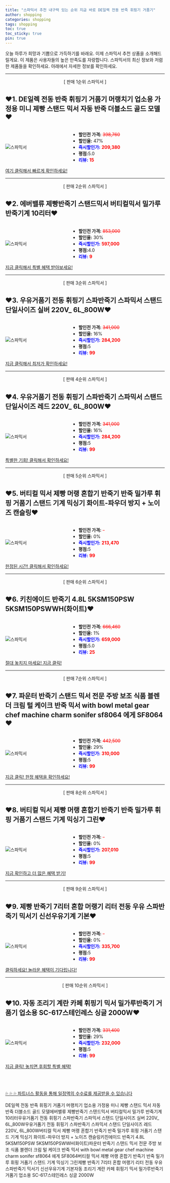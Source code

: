 ```yaml
---
title: "스파믹서 추천 내구력 있는 순위 지금 바로 DE일렉 전동 반죽 휘핑기 거품기"
author: shopping
categories: shopping
tags: shopping
toc: true
toc_sticky: true
pin: true
---
```

오늘 하루가 희망과 기쁨으로 가득하기를 바래요. 이제 스파믹서 추천 상품을 소개해드릴게요. 이 제품은 사용자들의 높은 만족도를 자랑합니다. 스파믹서의 최신 정보와 저렴한 제품들을 확인하세요. 아래에서 자세한 정보를 확인하세요.

---
<p class="toplist" style="margin: 0 auto; display: block; width: fit-content;">[ 판매 1순위 스파믹서 ]</p>

<h2><strong>❤️1. DE일렉 전동 반죽 휘핑기 거품기 머랭치기 업소용 가정용 미니 제빵 스탠드 믹서 자동 반죽 더블소드 골드 모델❤️</strong></h2>

<div style="display: flex; align-items: center;">
    <div style="flex: 0.4;">
        <img src="https://thumbnail9.coupangcdn.com/thumbnails/remote/230x230ex/image/vendor_inventory/9281/4fc2aea8969acfbeac6c1a7934defaf13af4f1e0da4e941e14268102708e.png" alt="스파믹서" style="max-width: 100%;">
    </div>
    <div style="flex: 0.6; margin-left: 10px;">
        <ul>
            <li><strong>할인전 가격:</strong> <del style="color: red;">398,760</del></li>
            <li><strong>할인율:</strong> 47%</li>
            <li><span style='color:blue'><strong>즉시할인가:</strong></span> <span style='color:red'><strong>209,380</strong></span></li>
            <li><strong>평점:</strong>5.0</li>
            <li><span style='color:blue'><strong>리뷰:</strong></span> <span style='color:red'><strong>15</strong></span></li>
        </ul>
    </div>
</div>
<div class="center">
    <a href="https://William4Davisa.github.io?lptag=AF9450613&subid=githubio&pageKey=7956297399&traceid=V0-153&itemId=21982741662&vendorItemId=89043248859" class="myButton">
        여기 클릭해서 빠르게 확인하세요!
    </a>
</div>


---
<p class="toplist" style="margin: 0 auto; display: block; width: fit-content;">[ 판매 2순위 스파믹서 ]</p>

<h2><strong>❤️2. 에버밸류 제빵반죽기 스탠드믹서 버티컬믹서 밀가루 반죽기계 10리터❤️</strong></h2>

<div style="display: flex; align-items: center;">
    <div style="flex: 0.4;">
        <img src="https://thumbnail7.coupangcdn.com/thumbnails/remote/230x230ex/image/vendor_inventory/820e/1c1bf9cc735f7e224a43f091b24b2518b26d93c25361c35635e8fb9b4446.jpg" alt="스파믹서" style="max-width: 100%;">
    </div>
    <div style="flex: 0.6; margin-left: 10px;">
        <ul>
            <li><strong>할인전 가격:</strong> <del style="color: red;">853,000</del></li>
            <li><strong>할인율:</strong> 30%</li>
            <li><span style='color:blue'><strong>즉시할인가:</strong></span> <span style='color:red'><strong>597,000</strong></span></li>
            <li><strong>평점:</strong>4.0</li>
            <li><span style='color:blue'><strong>리뷰:</strong></span> <span style='color:red'><strong>9</strong></span></li>
        </ul>
    </div>
</div>
<div class="center">
    <a href="https://William4Davisa.github.io?lptag=AF9450613&subid=githubio&pageKey=7548567512&traceid=V0-153&itemId=20808986170&vendorItemId=86961162107" class="myButton">
        지금 클릭해서 특별 혜택 받아보세요!
    </a>
</div>


---
<p class="toplist" style="margin: 0 auto; display: block; width: fit-content;">[ 판매 3순위 스파믹서 ]</p>

<h2><strong>❤️3. 우유거품기 전동 휘핑기 스파반죽기 스파믹서 스탠드 단일사이즈 실버 220V_ 6L_800W❤️</strong></h2>

<div style="display: flex; align-items: center;">
    <div style="flex: 0.4;">
        <img src="https://thumbnail9.coupangcdn.com/thumbnails/remote/230x230ex/image/vendor_inventory/b27e/9b908ee321c602d23a6fc8370e181e1dee5a739bf45e1a670a48b5f8e3b1.jpg" alt="스파믹서" style="max-width: 100%;">
    </div>
    <div style="flex: 0.6; margin-left: 10px;">
        <ul>
            <li><strong>할인전 가격:</strong> <del style="color: red;">341,000</del></li>
            <li><strong>할인율:</strong> 16%</li>
            <li><span style='color:blue'><strong>즉시할인가:</strong></span> <span style='color:red'><strong>284,200</strong></span></li>
            <li><strong>평점:</strong>5</li>
            <li><span style='color:blue'><strong>리뷰:</strong></span> <span style='color:red'><strong>99</strong></span></li>
        </ul>
    </div>
</div>
<div class="center">
    <a href="https://William4Davisa.github.io?lptag=AF9450613&subid=githubio&pageKey=7785929700&traceid=V0-153&itemId=21053086952&vendorItemId=88115570152" class="myButton">
        지금 클릭해서 최저가 확인하세요!
    </a>
</div>


---
<p class="toplist" style="margin: 0 auto; display: block; width: fit-content;">[ 판매 4순위 스파믹서 ]</p>

<h2><strong>❤️4. 우유거품기 전동 휘핑기 스파반죽기 스파믹서 스탠드 단일사이즈 레드 220V_ 6L_800W❤️</strong></h2>

<div style="display: flex; align-items: center;">
    <div style="flex: 0.4;">
        <img src="https://thumbnail10.coupangcdn.com/thumbnails/remote/230x230ex/image/vendor_inventory/29b9/1e588327be7a6bc9495e07dd5c9a396153e1175ed98fd308017e403e30df.jpg" alt="스파믹서" style="max-width: 100%;">
    </div>
    <div style="flex: 0.6; margin-left: 10px;">
        <ul>
            <li><strong>할인전 가격:</strong> <del style="color: red;">341,000</del></li>
            <li><strong>할인율:</strong> 16%</li>
            <li><span style='color:blue'><strong>즉시할인가:</strong></span> <span style='color:red'><strong>284,200</strong></span></li>
            <li><strong>평점:</strong>5</li>
            <li><span style='color:blue'><strong>리뷰:</strong></span> <span style='color:red'><strong>99</strong></span></li>
        </ul>
    </div>
</div>
<div class="center">
    <a href="https://William4Davisa.github.io?lptag=AF9450613&subid=githubio&pageKey=7785929700&traceid=V0-153&itemId=21053086951&vendorItemId=88115570150" class="myButton">
        특별한 기회! 클릭해서 확인하세요!
    </a>
</div>


---
<p class="toplist" style="margin: 0 auto; display: block; width: fit-content;">[ 판매 5순위 스파믹서 ]</p>

<h2><strong>❤️5. 버티컬 믹서 제빵 머랭 혼합기 반죽기 반죽 밀가루 휘핑 거품기 스탠드 기계 믹싱기 화이트-파우더 방지 + 노이즈 캔슬링❤️</strong></h2>

<div style="display: flex; align-items: center;">
    <div style="flex: 0.4;">
        <img src="https://thumbnail6.coupangcdn.com/thumbnails/remote/230x230ex/image/vendor_inventory/8be5/f72b4572998850cbaa3ce659713adac3e9fd935bc4253ebf1fd214b2fbaf.png" alt="스파믹서" style="max-width: 100%;">
    </div>
    <div style="flex: 0.6; margin-left: 10px;">
        <ul>
            <li><strong>할인전 가격:</strong> <del style="color: red;">-</del></li>
            <li><strong>할인율:</strong> 0%</li>
            <li><span style='color:blue'><strong>즉시할인가:</strong></span> <span style='color:red'><strong>213,470</strong></span></li>
            <li><strong>평점:</strong>5</li>
            <li><span style='color:blue'><strong>리뷰:</strong></span> <span style='color:red'><strong>99</strong></span></li>
        </ul>
    </div>
</div>
<div class="center">
    <a href="https://William4Davisa.github.io?lptag=AF9450613&subid=githubio&pageKey=7651396570&traceid=V0-153&itemId=20359683200&vendorItemId=87443822245" class="myButton">
        한정된 시간! 클릭해서 확인하세요!
    </a>
</div>


---
<p class="toplist" style="margin: 0 auto; display: block; width: fit-content;">[ 판매 6순위 스파믹서 ]</p>

<h2><strong>❤️6. 키친에이드 반죽기 4.8L 5KSM150PSW 5KSM150PSWWH(화이트)❤️</strong></h2>

<div style="display: flex; align-items: center;">
    <div style="flex: 0.4;">
        <img src="https://thumbnail10.coupangcdn.com/thumbnails/remote/230x230ex/image/retail/images/2023/01/06/11/1/2bd46cf3-51eb-4308-a93d-1586ebfc2251.jpg" alt="스파믹서" style="max-width: 100%;">
    </div>
    <div style="flex: 0.6; margin-left: 10px;">
        <ul>
            <li><strong>할인전 가격:</strong> <del style="color: red;">666,460</del></li>
            <li><strong>할인율:</strong> 1%</li>
            <li><span style='color:blue'><strong>즉시할인가:</strong></span> <span style='color:red'><strong>659,000</strong></span></li>
            <li><strong>평점:</strong>5.0</li>
            <li><span style='color:blue'><strong>리뷰:</strong></span> <span style='color:red'><strong>25</strong></span></li>
        </ul>
    </div>
</div>
<div class="center">
    <a href="https://William4Davisa.github.io?lptag=AF9450613&subid=githubio&pageKey=7047434617&traceid=V0-153&itemId=17443783955&vendorItemId=84612408049" class="myButton">
        절대 놓치지 마세요! 지금 클릭!
    </a>
</div>


---
<p class="toplist" style="margin: 0 auto; display: block; width: fit-content;">[ 판매 7순위 스파믹서 ]</p>

<h2><strong>❤️7. 파운터 반죽기 스탠드 믹서 전문 주방 보조 식품 블렌더 크림 털 케이크 반죽 믹서 with bowl metal gear chef machine charm sonifer sf8064 에게 SF8064❤️</strong></h2>

<div style="display: flex; align-items: center;">
    <div style="flex: 0.4;">
        <img src="https://thumbnail6.coupangcdn.com/thumbnails/remote/230x230ex/image/vendor_inventory/7170/c72aec6546df324f1b95dc323efc5e8bab45f0ea2debc3d8bd77ca2f11f0.png" alt="스파믹서" style="max-width: 100%;">
    </div>
    <div style="flex: 0.6; margin-left: 10px;">
        <ul>
            <li><strong>할인전 가격:</strong> <del style="color: red;">442,500</del></li>
            <li><strong>할인율:</strong> 29%</li>
            <li><span style='color:blue'><strong>즉시할인가:</strong></span> <span style='color:red'><strong>310,000</strong></span></li>
            <li><strong>평점:</strong>5</li>
            <li><span style='color:blue'><strong>리뷰:</strong></span> <span style='color:red'><strong>99</strong></span></li>
        </ul>
    </div>
</div>
<div class="center">
    <a href="https://William4Davisa.github.io?lptag=AF9450613&subid=githubio&pageKey=6712280735&traceid=V0-153&itemId=15586446946&vendorItemId=90748689129" class="myButton">
        지금 클릭! 한정 혜택을 확인하세요!
    </a>
</div>


---
<p class="toplist" style="margin: 0 auto; display: block; width: fit-content;">[ 판매 8순위 스파믹서 ]</p>

<h2><strong>❤️8. 버티컬 믹서 제빵 머랭 혼합기 반죽기 반죽 밀가루 휘핑 거품기 스탠드 기계 믹싱기 그린❤️</strong></h2>

<div style="display: flex; align-items: center;">
    <div style="flex: 0.4;">
        <img src="https://thumbnail9.coupangcdn.com/thumbnails/remote/230x230ex/image/vendor_inventory/d365/46fd83baf90c45044aabf8ebdd683a78b9c4e46787395f936eff043e8217.png" alt="스파믹서" style="max-width: 100%;">
    </div>
    <div style="flex: 0.6; margin-left: 10px;">
        <ul>
            <li><strong>할인전 가격:</strong> <del style="color: red;">-</del></li>
            <li><strong>할인율:</strong> 0%</li>
            <li><span style='color:blue'><strong>즉시할인가:</strong></span> <span style='color:red'><strong>207,010</strong></span></li>
            <li><strong>평점:</strong>5</li>
            <li><span style='color:blue'><strong>리뷰:</strong></span> <span style='color:red'><strong>99</strong></span></li>
        </ul>
    </div>
</div>
<div class="center">
    <a href="https://William4Davisa.github.io?lptag=AF9450613&subid=githubio&pageKey=7651396570&traceid=V0-153&itemId=20359683202&vendorItemId=87443822250" class="myButton">
        지금 확인하고 더 많은 혜택 받기!
    </a>
</div>


---
<p class="toplist" style="margin: 0 auto; display: block; width: fit-content;">[ 판매 9순위 스파믹서 ]</p>

<h2><strong>❤️9. 제빵 반죽기 7리터 혼합 머랭기 리터 전동 우유 스파반죽기 믹서기 신선우유기계 기본❤️</strong></h2>

<div style="display: flex; align-items: center;">
    <div style="flex: 0.4;">
        <img src="https://thumbnail7.coupangcdn.com/thumbnails/remote/230x230ex/image/vendor_inventory/e69b/34fecb98906d8f0c3241cfbbd1241c7922ef5590f25fed692d6d95f54016.jpg" alt="스파믹서" style="max-width: 100%;">
    </div>
    <div style="flex: 0.6; margin-left: 10px;">
        <ul>
            <li><strong>할인전 가격:</strong> <del style="color: red;">-</del></li>
            <li><strong>할인율:</strong> 0%</li>
            <li><span style='color:blue'><strong>즉시할인가:</strong></span> <span style='color:red'><strong>335,700</strong></span></li>
            <li><strong>평점:</strong>5</li>
            <li><span style='color:blue'><strong>리뷰:</strong></span> <span style='color:red'><strong>99</strong></span></li>
        </ul>
    </div>
</div>
<div class="center">
    <a href="https://William4Davisa.github.io?lptag=AF9450613&subid=githubio&pageKey=8103943386&traceid=V0-153&itemId=22932422810&vendorItemId=89966785701" class="myButton">
        클릭하세요! 놀라운 혜택이 기다립니다!
    </a>
</div>


---
<p class="toplist" style="margin: 0 auto; display: block; width: fit-content;">[ 판매 10순위 스파믹서 ]</p>

<h2><strong>❤️10. 자동 조리기 계란 카페 휘핑기 믹서 밀가루반죽기 거품기 업소용 SC-617스테인레스 싱글 2000W❤️</strong></h2>

<div style="display: flex; align-items: center;">
    <div style="flex: 0.4;">
        <img src="https://thumbnail8.coupangcdn.com/thumbnails/remote/230x230ex/image/vendor_inventory/e0d0/7d4c6b0e407c3ca6dc8c410f29db21d20277f6392a379f035016b225b64a.jpg" alt="스파믹서" style="max-width: 100%;">
    </div>
    <div style="flex: 0.6; margin-left: 10px;">
        <ul>
            <li><strong>할인전 가격:</strong> <del style="color: red;">331,400</del></li>
            <li><strong>할인율:</strong> 29%</li>
            <li><span style='color:blue'><strong>즉시할인가:</strong></span> <span style='color:red'><strong>232,000</strong></span></li>
            <li><strong>평점:</strong>5</li>
            <li><span style='color:blue'><strong>리뷰:</strong></span> <span style='color:red'><strong>99</strong></span></li>
        </ul>
    </div>
</div>
<div class="center">
    <a href="https://William4Davisa.github.io?lptag=AF9450613&subid=githubio&pageKey=7726714598&traceid=V0-153&itemId=20751611023&vendorItemId=89817702981" class="myButton">
        지금 클릭! 놓치면 후회할 특별 혜택!
    </a>
</div>

<br><br><br>[💦 💦 💦 파트너스 활동을 통해 일정액의 수수료를 제공받을 수 있습니다](https://link.coupang.com/a/bcpT2c)<br><br>DE일렉 전동 반죽 휘핑기 거품기 머랭치기 업소용 가정용 미니 제빵 스탠드 믹서 자동 반죽 더블소드 골드 모델에버밸류 제빵반죽기 스탠드믹서 버티컬믹서 밀가루 반죽기계 10리터우유거품기 전동 휘핑기 스파반죽기 스파믹서 스탠드 단일사이즈 실버 220V_ 6L_800W우유거품기 전동 휘핑기 스파반죽기 스파믹서 스탠드 단일사이즈 레드 220V_ 6L_800W버티컬 믹서 제빵 머랭 혼합기 반죽기 반죽 밀가루 휘핑 거품기 스탠드 기계 믹싱기 화이트-파우더 방지 + 노이즈 캔슬링키친에이드 반죽기 4.8L 5KSM150PSW 5KSM150PSWWH(화이트)파운터 반죽기 스탠드 믹서 전문 주방 보조 식품 블렌더 크림 털 케이크 반죽 믹서 with bowl metal gear chef machine charm sonifer sf8064 에게 SF8064버티컬 믹서 제빵 머랭 혼합기 반죽기 반죽 밀가루 휘핑 거품기 스탠드 기계 믹싱기 그린제빵 반죽기 7리터 혼합 머랭기 리터 전동 우유 스파반죽기 믹서기 신선우유기계 기본자동 조리기 계란 카페 휘핑기 믹서 밀가루반죽기 거품기 업소용 SC-617스테인레스 싱글 2000W